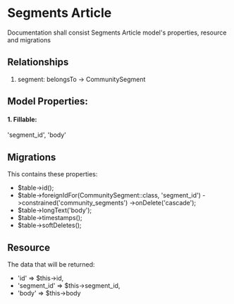 # Segments Article

Documentation shall consist Segments Article model's properties, resource and migrations

## Relationships 
1. segment: belongsTo -> CommunitySegment 


## Model Properties:

#### 1. Fillable: 
'segment_id', 'body'

## Migrations
This contains these properties: 

- $table->id();
- $table->foreignIdFor(CommunitySegment::class, 'segment_id')
    ->constrained('community_segments')
    ->onDelete('cascade');
- $table->longText('body');
- $table->timestamps();
- $table->softDeletes();

## Resource
The data that will be returned:

- 'id' => $this->id,
- 'segment_id' => $this->segment_id,
- 'body' => $this->body







